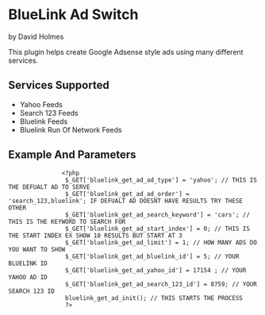 BlueLink Ad Switch
==============
by David Holmes<br/>

This plugin helps create Google Adsense style ads using many different services.
<h2>Services Supported</h2>
<ul>
     <li>Yahoo Feeds</li>
     <li>Search 123 Feeds</li>
     <li>Bluelink Feeds</li>
     <li>Bluelink Run Of Network Feeds</li>
</ul>
<h2>Example And Parameters</h2>
     
                   <?php 
                    $_GET['bluelink_get_ad_ad_type'] = 'yahoo'; // THIS IS THE DEFUALT AD TO SERVE
                    $_GET['bluelink_get_ad_ad_order'] = 'search_123,bluelink'; IF DEFUALT AD DOESNT HAVE RESULTS TRY THESE OTHER 
                    $_GET['bluelink_get_ad_search_keyword'] = 'cars'; // THIS IS THE KEYWORD TO SEARCH FOR 
                    $_GET['bluelink_get_ad_start_index'] = 0; // THIS IS THE START INDEX EX SHOW 10 RESULTS BUT START AT 3
                    $_GET['bluelink_get_ad_limit'] = 1; // HOW MANY ADS DO YOU WANT TO SHOW 
                    $_GET['bluelink_get_ad_bluelink_id'] = 5; // YOUR BLUELINK ID 
                    $_GET['bluelink_get_ad_yahoo_id'] = 17154 ; // YOUR YAHOO AD ID 
                    $_GET['bluelink_get_ad_search_123_id'] = 8759; // YOUR SEARCH 123 ID 
                    bluelink_get_ad_init(); // THIS STARTS THE PROCESS 
                    ?>

